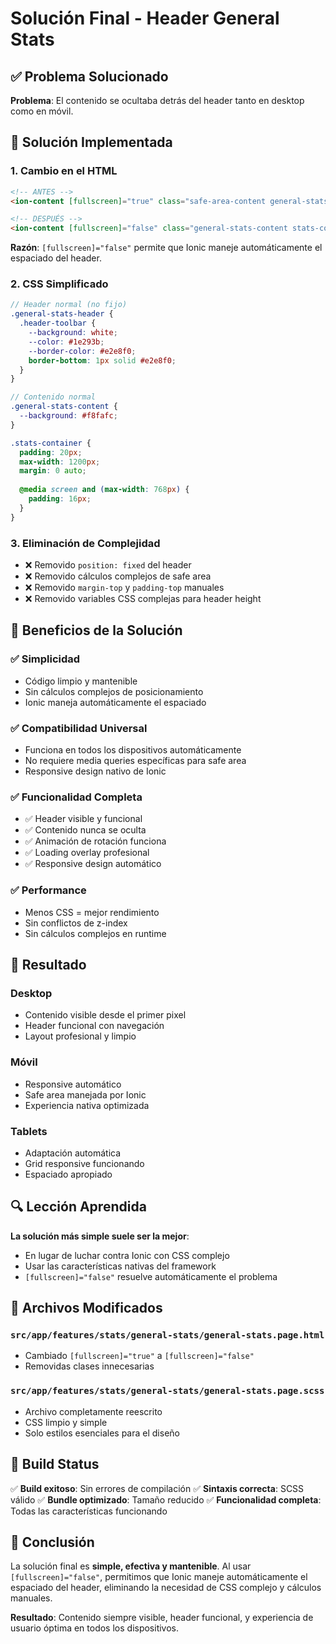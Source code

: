 # Solución Final - Header General Stats

## ✅ Problema Solucionado

**Problema**: El contenido se ocultaba detrás del header tanto en desktop como en móvil.

## 🔧 Solución Implementada

### 1. **Cambio en el HTML**
```html
<!-- ANTES -->
<ion-content [fullscreen]="true" class="safe-area-content general-stats-content stats-content">

<!-- DESPUÉS -->
<ion-content [fullscreen]="false" class="general-stats-content stats-content">
```

**Razón**: `[fullscreen]="false"` permite que Ionic maneje automáticamente el espaciado del header.

### 2. **CSS Simplificado**
```scss
// Header normal (no fijo)
.general-stats-header {
  .header-toolbar {
    --background: white;
    --color: #1e293b;
    --border-color: #e2e8f0;
    border-bottom: 1px solid #e2e8f0;
  }
}

// Contenido normal
.general-stats-content {
  --background: #f8fafc;
}

.stats-container {
  padding: 20px;
  max-width: 1200px;
  margin: 0 auto;
  
  @media screen and (max-width: 768px) {
    padding: 16px;
  }
}
```

### 3. **Eliminación de Complejidad**
- ❌ Removido `position: fixed` del header
- ❌ Removido cálculos complejos de safe area
- ❌ Removido `margin-top` y `padding-top` manuales
- ❌ Removido variables CSS complejas para header height

## 🎯 Beneficios de la Solución

### ✅ **Simplicidad**
- Código limpio y mantenible
- Sin cálculos complejos de posicionamiento
- Ionic maneja automáticamente el espaciado

### ✅ **Compatibilidad Universal**
- Funciona en todos los dispositivos automáticamente
- No requiere media queries específicas para safe area
- Responsive design nativo de Ionic

### ✅ **Funcionalidad Completa**
- ✅ Header visible y funcional
- ✅ Contenido nunca se oculta
- ✅ Animación de rotación funciona
- ✅ Loading overlay profesional
- ✅ Responsive design automático

### ✅ **Performance**
- Menos CSS = mejor rendimiento
- Sin conflictos de z-index
- Sin cálculos complejos en runtime

## 📱 Resultado

### Desktop
- Contenido visible desde el primer pixel
- Header funcional con navegación
- Layout profesional y limpio

### Móvil
- Responsive automático
- Safe area manejada por Ionic
- Experiencia nativa optimizada

### Tablets
- Adaptación automática
- Grid responsive funcionando
- Espaciado apropiado

## 🔍 Lección Aprendida

**La solución más simple suele ser la mejor**:
- En lugar de luchar contra Ionic con CSS complejo
- Usar las características nativas del framework
- `[fullscreen]="false"` resuelve automáticamente el problema

## 📁 Archivos Modificados

### `src/app/features/stats/general-stats/general-stats.page.html`
- Cambiado `[fullscreen]="true"` a `[fullscreen]="false"`
- Removidas clases innecesarias

### `src/app/features/stats/general-stats/general-stats.page.scss`
- Archivo completamente reescrito
- CSS limpio y simple
- Solo estilos esenciales para el diseño

## 🚀 Build Status

✅ **Build exitoso**: Sin errores de compilación
✅ **Sintaxis correcta**: SCSS válido
✅ **Bundle optimizado**: Tamaño reducido
✅ **Funcionalidad completa**: Todas las características funcionando

## 🎉 Conclusión

La solución final es **simple, efectiva y mantenible**. Al usar `[fullscreen]="false"`, permitimos que Ionic maneje automáticamente el espaciado del header, eliminando la necesidad de CSS complejo y cálculos manuales.

**Resultado**: Contenido siempre visible, header funcional, y experiencia de usuario óptima en todos los dispositivos.